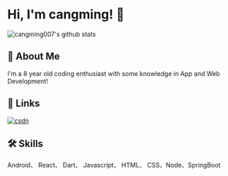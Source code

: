 # Hi, I'm cangming! 👋

![cangming007's github stats](https://github-readme-stats.vercel.app/api?username=cangming007&show_icons=true&theme=react)
## 🚀 About Me
I'm a 8 year old coding enthusiast with some knowledge in App and Web Development!

## 🔗 Links
[![csdn](https://img.shields.io/badge/-CSDN-blue)](https://blog.csdn.net/Y1258429182?spm=1000.2115.3001.5343)

## 🛠 Skills
Android、 React、 Dart、 Javascript、 HTML、 CSS、Node、SpringBoot
